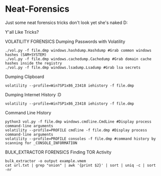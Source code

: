 # Neat-Forensics
Just some neat forensics tricks
don't look yet she's naked D:

Y'all Like Tricks?

VOLATILITY FORENSICS
Dumping Passwords with Volatility
```
./vol.py -f file.dmp windows.hashdump.Hashdump #Grab common windows hashes (SAM+SYSTEM)
./vol.py -f file.dmp windows.cachedump.Cachedump #Grab domain cache hashes inside the registry
./vol.py -f file.dmp windows.lsadump.Lsadump #Grab lsa secrets
```

Dumping Clipboard
```
volatility --profile=Win7SP1x86_23418 iehistory -f file.dmp
```

Dumping Internet History :D
```
volatility --profile=Win7SP1x86_23418 iehistory -f file.dmp
```

Command Line History
```
python3 vol.py -f file.dmp windows.cmdline.CmdLine #Display process command-line arguments
volatility --profile=PROFILE cmdline -f file.dmp #Display process command-line arguments
volatility --profile=PROFILE consoles -f file.dmp #command history by scanning for _CONSOLE_INFORMATION
```


BULK_EXTRACTOR FORENSICS
Finding TOR Activity
```
bulk_extractor -o output example.vmem
cat url.txt | grep "onion" | awk '{print $2}' | sort | uniq -c | sort -nr
```



